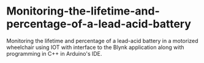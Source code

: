 # Monitoring-the-lifetime-and-percentage-of-a-lead-acid-battery
Monitoring the lifetime and percentage of a lead-acid battery in a motorized wheelchair using IOT with interface to the Blynk application along with programming in C++ in Arduino's IDE.
